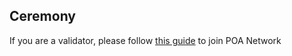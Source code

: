 ## Ceremony
If you are a validator, please follow [this guide](./validator-guide-new.md) to join POA Network

